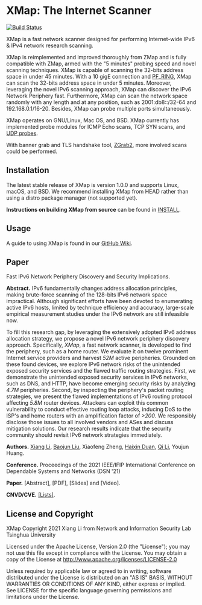XMap: The Internet Scanner
==========================
[![Build Status](https://travis-ci.com/idealeer/xmap.svg?token=Si5TyFph867jMev16gn1&branch=master)](https://travis-ci.com/idealeer/xmap)

XMap is a fast network scanner designed for performing Internet-wide IPv6 & IPv4 network research scanning.

XMap is reimplemented and improved thoroughly from ZMap and is fully compatible with ZMap, armed with the "5 minutes" probing speed and novel scanning techniques. XMap is capable of scanning the 32-bits address space in under 45 minutes. With a 10 gigE connection and [PF_RING](http://www.ntop.org/products/packet-capture/pf_ring/), XMap can scan the 32-bits address space in under 5 minutes. Moreover, leveraging the novel IPv6 scanning approach, XMap can discover the IPv6 Network Periphery fast. Furthermore, XMap can scan the network space randomly with any length and at any position, such as 2001:db8::/32-64 and 192.168.0.1/16-20. Besides, XMap can probe multiple ports simultaneously.

XMap operates on GNU/Linux, Mac OS, and BSD. XMap currently has implemented probe modules for ICMP Echo scans, TCP SYN scans, and [UDP probes](https://github.com/idealeer/xmap/blob/master/examples/udp-probes/README).

With banner grab and TLS handshake tool, [ZGrab2](https://github.com/zmap/zgrab2), more involved scans could be performed.

Installation
------------

The latest stable release of XMap is version 1.0.0 and supports Linux, macOS, and BSD. We recommend installing XMap from HEAD rather than using a distro package manager (not supported yet).

**Instructions on building XMap from source** can be found in [INSTALL](https://github.com/idealeer/xmap/blob/master/README.md).

Usage
-----

A guide to using XMap is found in our [GitHub Wiki](https://github.com/idealeer/xmap/wiki).

## Paper

Fast IPv6 Network Periphery Discovery and Security Implications.

**Abstract.** IPv6 fundamentally changes address allocation principles, making brute-force scanning of the 128-bits IPv6 network space impractical. Although significant efforts have been devoted to enumerating active IPv6 hosts, limited by technique efficiency and accuracy, large-scale empirical measurement studies under the IPv6 network are still infeasible now.

To fill this research gap, by leveraging the extensively adopted IPv6 address allocation strategy, we propose a novel IPv6 network periphery discovery approach. Specifically, *XMap*, a fast network scanner, is developed to find the periphery, such as a home router. We evaluate it on twelve prominent Internet service providers and harvest *52M* active peripheries. Grounded on these found devices, we explore IPv6 network risks of the unintended exposed security services and the flawed traffic routing strategies. First, we demonstrate the unintended exposed security services in IPv6 networks, such as DNS, and HTTP, have become emerging security risks by analyzing *4.7M* peripheries. Second, by inspecting the periphery's packet routing strategies, we present the flawed implementations of IPv6 routing protocol affecting *5.8M* router devices. Attackers can exploit this common vulnerability to conduct effective routing loop attacks, inducing DoS to the ISP's and home routers with an amplification factor of *>200*. We responsibly disclose those issues to all involved vendors and ASes and discuss mitigation solutions. Our research results indicate that the security community should revisit IPv6 network strategies immediately.

**Authors.** [Xiang Li](https://netsec.ccert.edu.cn/people/lx19), [Baojun Liu](https://netsec.ccert.edu.cn/people/lbj20/), Xiaofeng Zheng, [Haixin Duan](https://netsec.ccert.edu.cn/people/duanhx/), [Qi Li](https://netsec.ccert.edu.cn/people/qli/), Youjun Huang.

**Conference.** Proceedings of the 2021 IEEE/IFIP International Conference on Dependable Systems and Networks (DSN '21) 

**Paper.** [Abstract], [PDF], [Slides] and [Video].

**CNVD/CVE.** [[Lists]](https://netsec.ccert.edu.cn/people/lx19).

License and Copyright
---------------------

XMap Copyright 2021 Xiang Li from Network and Information Security Lab Tsinghua University

Licensed under the Apache License, Version 2.0 (the "License"); you may not use
this file except in compliance with the License. You may obtain a copy of the
License at http://www.apache.org/licenses/LICENSE-2.0

Unless required by applicable law or agreed to in writing, software distributed
under the License is distributed on an "AS IS" BASIS, WITHOUT WARRANTIES OR
CONDITIONS OF ANY KIND, either express or implied. See LICENSE for the specific
language governing permissions and limitations under the License.
